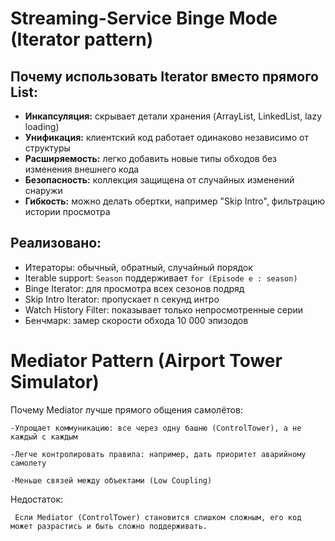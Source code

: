 # Streaming-Service Binge Mode (Iterator pattern)

## Почему использовать Iterator вместо прямого List<Episode>:
- **Инкапсуляция:** скрывает детали хранения (ArrayList, LinkedList, lazy loading)
- **Унификация:** клиентский код работает одинаково независимо от структуры
- **Расширяемость:** легко добавить новые типы обходов без изменения внешнего кода
- **Безопасность:** коллекция защищена от случайных изменений снаружи
- **Гибкость:** можно делать обертки, например "Skip Intro", фильтрацию истории просмотра

## Реализовано:
- Итераторы: обычный, обратный, случайный порядок
- Iterable support: `Season` поддерживает `for (Episode e : season)`
- Binge Iterator: для просмотра всех сезонов подряд
- Skip Intro Iterator: пропускает n секунд интро
- Watch History Filter: показывает только непросмотренные серии
- Бенчмарк: замер скорости обхода 10 000 эпизодов

# Mediator Pattern (Airport Tower Simulator)
Почему Mediator лучше прямого общения самолётов:

    -Упрощает коммуникацию: все через одну башню (ControlTower), а не каждый с каждым

    -Легче контролировать правила: например, дать приоритет аварийному самолету

    -Меньше связей между объектами (Low Coupling)

Недостаток:

     Если Mediator (ControlTower) становится слишком сложным, его код может разрастись и быть сложно поддерживать.
